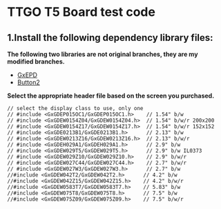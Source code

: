 # TTGO T5 Board test code

## 1.Install the following dependency library files:
**The following two libraries are not original branches, they are my modified branches.**
- [GxEPD](https://github.com/lewisxhe/GxEPD)
- [Button2](https://github.com/lewisxhe/Button2)


**Select the appropriate header file based on the screen you purchased.**
```
// select the display class to use, only one
// #include <GxGDEP015OC1/GxGDEP015OC1.h>    // 1.54" b/w
// #include <GxGDEW0154Z04/GxGDEW0154Z04.h>  // 1.54" b/w/r 200x200
// #include <GxGDEW0154Z17/GxGDEW0154Z17.h>  // 1.54" b/w/r 152x152
// #include <GxGDE0213B1/GxGDE0213B1.h>      // 2.13" b/w
// #include <GxGDEW0213Z16/GxGDEW0213Z16.h>  // 2.13" b/w/r
// #include <GxGDEH029A1/GxGDEH029A1.h>      // 2.9" b/w
// #include <GxGDEW029T5/GxGDEW029T5.h>      // 2.9" b/w IL0373
// #include <GxGDEW029Z10/GxGDEW029Z10.h>    // 2.9" b/w/r
// #include <GxGDEW027C44/GxGDEW027C44.h>    // 2.7" b/w/r
// #include <GxGDEW027W3/GxGDEW027W3.h>      // 2.7" b/w
//#include <GxGDEW042T2/GxGDEW042T2.h>      // 4.2" b/w
//#include <GxGDEW042Z15/GxGDEW042Z15.h>    // 4.2" b/w/r
//#include <GxGDEW0583T7/GxGDEW0583T7.h>    // 5.83" b/w
//#include <GxGDEW075T8/GxGDEW075T8.h>      // 7.5" b/w
//#include <GxGDEW075Z09/GxGDEW075Z09.h>    // 7.5" b/w/r
```